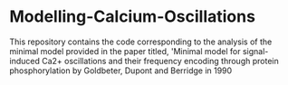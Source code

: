 # Modelling-Calcium-Oscillations
This repository contains the code corresponding to the analysis of the minimal model provided in the paper titled, 'Minimal model for signal-induced Ca2+ oscillations and their frequency encoding through protein phosphorylation by Goldbeter, Dupont and Berridge in 1990
